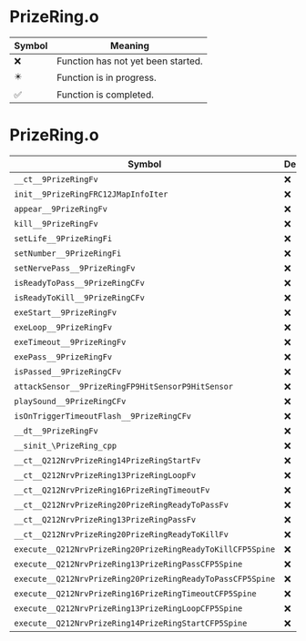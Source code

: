 # PrizeRing.o
| Symbol | Meaning 
| ------------- | ------------- 
| :x: | Function has not yet been started. 
| :eight_pointed_black_star: | Function is in progress. 
| :white_check_mark: | Function is completed. 


# PrizeRing.o
| Symbol | Decompiled? |
| ------------- | ------------- |
| `__ct__9PrizeRingFv` | :x: |
| `init__9PrizeRingFRC12JMapInfoIter` | :x: |
| `appear__9PrizeRingFv` | :x: |
| `kill__9PrizeRingFv` | :x: |
| `setLife__9PrizeRingFi` | :x: |
| `setNumber__9PrizeRingFi` | :x: |
| `setNervePass__9PrizeRingFv` | :x: |
| `isReadyToPass__9PrizeRingCFv` | :x: |
| `isReadyToKill__9PrizeRingCFv` | :x: |
| `exeStart__9PrizeRingFv` | :x: |
| `exeLoop__9PrizeRingFv` | :x: |
| `exeTimeout__9PrizeRingFv` | :x: |
| `exePass__9PrizeRingFv` | :x: |
| `isPassed__9PrizeRingCFv` | :x: |
| `attackSensor__9PrizeRingFP9HitSensorP9HitSensor` | :x: |
| `playSound__9PrizeRingCFv` | :x: |
| `isOnTriggerTimeoutFlash__9PrizeRingCFv` | :x: |
| `__dt__9PrizeRingFv` | :x: |
| `__sinit_\PrizeRing_cpp` | :x: |
| `__ct__Q212NrvPrizeRing14PrizeRingStartFv` | :x: |
| `__ct__Q212NrvPrizeRing13PrizeRingLoopFv` | :x: |
| `__ct__Q212NrvPrizeRing16PrizeRingTimeoutFv` | :x: |
| `__ct__Q212NrvPrizeRing20PrizeRingReadyToPassFv` | :x: |
| `__ct__Q212NrvPrizeRing13PrizeRingPassFv` | :x: |
| `__ct__Q212NrvPrizeRing20PrizeRingReadyToKillFv` | :x: |
| `execute__Q212NrvPrizeRing20PrizeRingReadyToKillCFP5Spine` | :x: |
| `execute__Q212NrvPrizeRing13PrizeRingPassCFP5Spine` | :x: |
| `execute__Q212NrvPrizeRing20PrizeRingReadyToPassCFP5Spine` | :x: |
| `execute__Q212NrvPrizeRing16PrizeRingTimeoutCFP5Spine` | :x: |
| `execute__Q212NrvPrizeRing13PrizeRingLoopCFP5Spine` | :x: |
| `execute__Q212NrvPrizeRing14PrizeRingStartCFP5Spine` | :x: |
